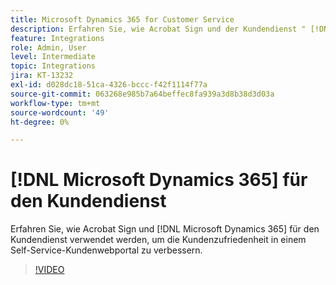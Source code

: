 ```yaml
---
title: Microsoft Dynamics 365 for Customer Service
description: Erfahren Sie, wie Acrobat Sign und der Kundendienst " [!DNL Microsoft Dynamics 365] " verwendet werden, um die Kundenzufriedenheit in einem Self-Service-Kundenwebportal zu verbessern.
feature: Integrations
role: Admin, User
level: Intermediate
topic: Integrations
jira: KT-13232
exl-id: d028dc18-51ca-4326-bccc-f42f1114f77a
source-git-commit: 063268e985b7a64beffec8fa939a3d8b38d3d03a
workflow-type: tm+mt
source-wordcount: '49'
ht-degree: 0%

---
```


# [!DNL Microsoft Dynamics 365] für den Kundendienst

Erfahren Sie, wie Acrobat Sign und [!DNL Microsoft Dynamics 365] für den Kundendienst verwendet werden, um die Kundenzufriedenheit in einem Self-Service-Kundenwebportal zu verbessern.

>[!VIDEO](https://video.tv.adobe.com/v/3422046?quality=12&learn=on&hidetitle=true)
